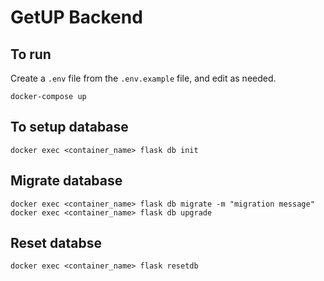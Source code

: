 # GetUP Backend

## To run

Create a `.env` file from the `.env.example` file, and edit as needed.

```
docker-compose up
```

## To setup database

```
docker exec <container_name> flask db init
```

## Migrate database

```
docker exec <container_name> flask db migrate -m "migration message"
docker exec <container_name> flask db upgrade
```

## Reset databse

```
docker exec <container_name> flask resetdb
```

